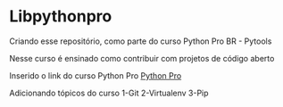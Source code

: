 # Libpythonpro
Criando esse repositório, como parte do curso Python Pro BR - Pytools

Nesse curso é ensinado como contribuir com projetos de código aberto

Inserido o link do curso Python Pro [Python Pro](https://www.python.pro.br)

Adicionando tópicos do curso
1-Git
2-Virtualenv
3-Pip